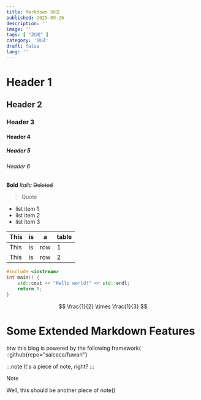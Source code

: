```yaml
---
title: Markdown 测试
published: 2025-09-26
description: ''
image: ''
tags: [ "测试" ]
category: '测试'
draft: false 
lang: ''
---
```


# Header 1
## Header 2
### Header 3
#### Header 4
##### Header 5
###### Header 6

**Bold**
*Italic*
~~Deleted~~

> Quote

- list item 1
- list item 2
- list item 3

| This | is | a   | table |
|------|----|-----|-------|
| This | is | row | 1     |
| This | is | row | 2     |

```c++
#include <iostream>
int main() {
    std::cout << "Hello world!" << std::endl;
    return 0;
}
```

$$ \frac{1}{2} \times \frac{1}{3} $$

# Some Extended Markdown Features

btw this blog is powered by the following framework(
::github{repo="saicaca/fuwari"}

:::note
It's a piece of note, right?
:::

> [!NOTE]
> Well, this should be another piece of note()